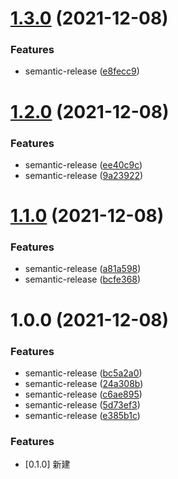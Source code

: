 # [1.3.0](https://github.com/rrkeji/runnerc-did-resolver/compare/1.2.0...1.3.0) (2021-12-08)


### Features

* semantic-release ([e8fecc9](https://github.com/rrkeji/runnerc-did-resolver/commit/e8fecc935a0e574b734986ed901e6662d508da4b))

# [1.2.0](https://github.com/rrkeji/runnerc-did-resolver/compare/1.1.0...1.2.0) (2021-12-08)


### Features

* semantic-release ([ee40c9c](https://github.com/rrkeji/runnerc-did-resolver/commit/ee40c9c87443a08044cdba6772842702515426cb))
* semantic-release ([9a23922](https://github.com/rrkeji/runnerc-did-resolver/commit/9a23922ce9b590f0d7ba998f46c2316c211ff21d))

# [1.1.0](https://github.com/rrkeji/runnerc-did-resolver/compare/1.0.0...1.1.0) (2021-12-08)


### Features

* semantic-release ([a81a598](https://github.com/rrkeji/runnerc-did-resolver/commit/a81a598571cedb46f0447efc8373381e749b8bd8))
* semantic-release ([bcfe368](https://github.com/rrkeji/runnerc-did-resolver/commit/bcfe368244ecd7bde846c6542163988f4f1a29e2))

# 1.0.0 (2021-12-08)


### Features

* semantic-release ([bc5a2a0](https://github.com/rrkeji/runnerc-did-resolver/commit/bc5a2a04b586110a92e1c387d17f55390701e6c2))
* semantic-release ([24a308b](https://github.com/rrkeji/runnerc-did-resolver/commit/24a308b01d6b4f71fcae304319f942710e25b8a6))
* semantic-release ([c6ae895](https://github.com/rrkeji/runnerc-did-resolver/commit/c6ae89542037157bfb7e9fab49fc7f85a2981e12))
* semantic-release ([5d73ef3](https://github.com/rrkeji/runnerc-did-resolver/commit/5d73ef34718121650ab3fe3e7ba230533aca3268))
* semantic-release ([e385b1c](https://github.com/rrkeji/runnerc-did-resolver/commit/e385b1c78aa215cee7d0ed8cd67bf43fde72a52b))

### Features

* [0.1.0] 新建

